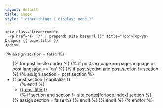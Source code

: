 ```yaml
---
layout: default
title: Codex
style: ".other-things { display: none }"
---
```

<div class="container">
  <div class="section">

    <div class="breadcrumb">
      <a href="{{ '/' | prepend: site.baseurl }}" title="Top">Top</a> &raquo; {{ page.title }}
    </div>

{% assign section = false %}
    <ul id="codex" class="icon icon-fore">
{% for post in site.codex %}
  {% if post.language == page.language or post.language == 'en' %}
    {% if post.section and post.section != section %}
      {% assign section = post.section %}
      <li class="icon-folder-open"><span class="list-title" id="{{ post.section | slugify }}">{{ post.section | capitalize }}</span><ul class="icon">
    {% endif %}
      <li class="icon-description">
        <a class="blog-post-link" href="{{ post.url | prepend: site.baseurl }}">{{ post.title }}</a>
      </li>
    {% if section and section != site.codex[forloop.index].section %}
      </ul></li>
      {% assign section = false %}
    {% endif %}
  {% endif %}
{% endfor %}
    </ul>

<script>var GOOG_FIXURL_LANG = 'en', GOOG_FIXURL_SITE = location.host;</script>
<script src="https://linkhelp.clients.google.com/tbproxy/lh/wm/fixurl.js"></script>

  </div>
</div>